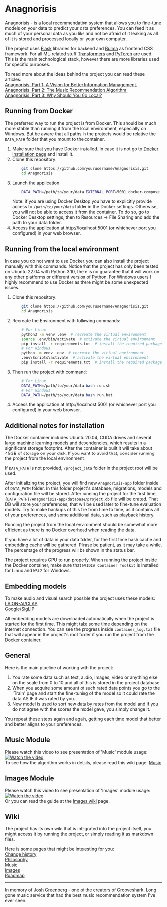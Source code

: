 <!--[![Join on Reddit](https://img.shields.io/reddit/subreddit-subscribers/Anagnorisis?style=social)](https://www.reddit.com/r/Anagnorisis)-->

# Anagnorisis
Anagnorisis - is a local recommendation system that allows you to fine-tune models on your data to predict your data preferences. You can feed it as much of your personal data as you like and not be afraid of it leaking as all of it is stored and processed locally on your own computer. 


The project uses [Flask](https://flask.palletsprojects.com/) libraries for backend and [Bulma](https://bulma.io/) as frontend CSS framework. For all ML-related stuff [Transformers](https://github.com/huggingface/transformers) and [PyTorch](https://pytorch.org/) are used. This is the main technological stack, however there are more libraries used for specific purposes.


To read more about the ideas behind the project you can read these articles:  
[Anagnorisis. Part 1: A Vision for Better Information Management.](https://medium.com/@AlexeyBorsky/anagnorisis-part-1-a-vision-for-better-information-management-5658b6aaffa0)  
[Anagnorisis. Part 2: The Music Recommendation Algorithm.](https://medium.com/@AlexeyBorsky/anagnorisis-part-2-the-music-recommendation-algorithm-ba5ce7a0fa30)  
[Anagnorisis. Part 3: Why Should You Go Local?](https://medium.com/@AlexeyBorsky/anagnorisis-part-3-why-should-you-go-local-b68e2b99ff53)  

## Running from Docker
The preferred way to run the project is from Docker. This should be much more stable than running it from the local environment, especially on Windows. But be aware that all paths in the projects would be relative the `DATA_PATH` folder that you mount to the container. 

1. Make sure that you have Docker installed. In case it is not go to [Docker installation page](https://www.docker.com/get-started/) and install it. 
2. Clone this repository:
    ```bash
        git clone https://github.com/yourusername/Anagnorisis.git
        cd Anagnorisis
    ```
3. Launch the application
    ```bash
        DATA_PATH=/path/to/your/data EXTERNAL_PORT=5001 docker-compose up -d
    ```
    Note: if you are using Docker Desktop you have to explicitly provide access to `/path/to/your/data` folder in the Docker settings. Otherwise, you will not be able to access it from the container. To do so, go to Docker Desktop settings, then to Resources -> File Sharing and add the path to your data folder.
4. Access the application at http://localhost:5001 (or whichever port you configured) in your web browser.

## Running from the local environment
In case you do not want to use Docker, you can also install the project manually with this commands. Notice that the project has only been tested on Ubuntu 22.04 with Python 3.10, there is no guarantee that it will work on any other platforms or different version of Python. For Windows users I highly recommend to use Docker as there might be some unexpected issues.

1. Clone this repository:
    ```bash
        git clone https://github.com/yourusername/Anagnorisis.git
        cd Anagnorisis
    ```

2. Recreate the Environment with following commands: 
    ```bash 
        # For Linux
        python3 -m venv .env  # recreate the virtual environment
        source .env/bin/activate  # activate the virtual environment
        pip install -r requirements.txt  # install the required packages
        # For Windows
        python -m venv .env  # recreate the virtual environment
        .env\Scripts\activate  # activate the virtual environment
        pip install -r requirements.txt  # install the required packages
    ```

3. Then run the project with command:
    ```bash  
        # For Linux
        DATA_PATH=/path/to/your/data bash run.sh
        # For Windows
        DATA_PATH=/path/to/your/data bash run.bat
    ```
4. Access the application at http://localhost:5001 (or whichever port you configured) in your web browser.

## Additional notes for installation
The Docker container includes Ubuntu 20.04, CUDA drives and several large machine learning models and dependencies, which results in a significant storage footprint. After the container is built it will take about 45GB of storage on your disk. If you want to avoid that, consider running the project from the local environment.

If `DATA_PATH` is not provided, `/project_data` folder in the project root will be used. 

After initializing the project, you will find new `Anagnorisis-app` folder inside of `DATA_PATH` folder. In this folder project's database, migrations, models and configuration file will be stored. After running the project for the first time, `{DATA_PATH}/Anagnorisis-app/database/project.db` file will be crated. That DB will store your preferences, that will be used later to fine-tune evaluation models. Try to make backups of this file from time to time, as it contains all of your preferences, and some additional data, such as playback history.

Running the project from the local environment should be somewhat more efficient as there is no Docker overhead when reading the data. 

If you have a lot of data in your data folder, for the first time hash cache and embedding cache will be gathered. Please be patient, as it may take a while. The percentage of the progress will be shown in the status bar.

The project requires GPU to run properly. When running the project inside the Docker container, make sure that `NVIDIA Container Toolkit` is installed for Linux and `WSL2` for Windows.

## Embedding models
To make audio and visual search possible the project uses these models:  
[LAION-AI/CLAP](https://github.com/LAION-AI/CLAP)  
[Google/SigLIP](https://arxiv.org/pdf/2303.15343)  

All embedding models are downloaded automatically when the project is started for the first time. This might take some time depending on the internet connection. You can see the progress inside `container_log.txt` file that will appear in the project's root folder if you run the project from the Docker container.

## General
Here is the main pipeline of working with the project:  
1. You rate some data such as text, audio, images, video or anything else on the scale from 0 to 10 and all of this is stored in the project database.  
2. When you acquire some amount of such rated data points you go to the 'Train' page and start the fine-tuning of the model so it could rate the data AS IF it was rated by you.  
3. New model is used to sort new data by rates from the model and if you do not agree with the scores the model gave, you simply change it.  

You repeat these steps again and again, getting each time model that better and better aligns to your preferences.  

## Music Module
Please watch this video to see presentation of 'Music' module usage:  
[![Watch the video](https://i3.ytimg.com/vi/vux7mDaRCeY/hqdefault.jpg?1)](https://youtu.be/vux7mDaRCeY)  
To see how the algorithm works in details, please read this wiki page: [Music](wiki/music.md)

## Images Module
Please watch this video to see presentation of 'Images' module usage:  
[![Watch the video](https://i3.ytimg.com/vi/S70Lp0oL7aQ/hqdefault.jpg?1)](https://youtu.be/S70Lp0oL7aQ)   
Or you can read the guide at the [Images wiki](wiki/images.md) page.

## Wiki
The project has its own wiki that is integrated into the project itself, you might access it by running the project, or simply reading it as markdown files.

Here is some pages that might be interesting for you:  
[Change history](wiki/change_history.md)  
[Philosophy](wiki/philosophy.md)  
[Music](wiki/music.md)  
[Images](wiki/images.md)  
[Roadmap](wiki/roadmap.md)

---------------	
In memory of [Josh Greenberg](https://variety.com/2015/digital/news/grooveshark-josh-greenberg-dead-1201544107/) - one of the creators of Grooveshark. Long gone music service that had the best music recommendation system I've ever seen. 
